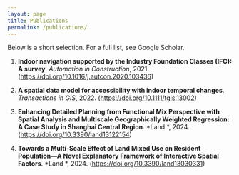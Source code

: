 ```yaml
---
layout: page
title: Publications
permalink: /publications/
---
```


Below is a short selection. For a full list, see Google Scholar.

1. **Indoor navigation supported by the Industry Foundation Classes (IFC): A survey**. *Automation in Construction*, 2021. (https://doi.org/10.1016/j.autcon.2020.103436)
   
2. **A spatial data model for accessibility with indoor temporal changes**. *Transactions in GIS*, 2022. (https://doi.org/10.1111/tgis.13002)
   
3. **Enhancing Detailed Planning from Functional Mix Perspective with Spatial Analysis and Multiscale Geographically Weighted Regression: A Case Study in Shanghai Central Region**. *Land *, 2024. (https://doi.org/10.3390/land13122154)

4.  **Towards a Multi-Scale Effect of Land Mixed Use on Resident Population—A Novel Explanatory Framework of Interactive Spatial Factors**. *Land *, 2024. (https://doi.org/10.3390/land13030331)

